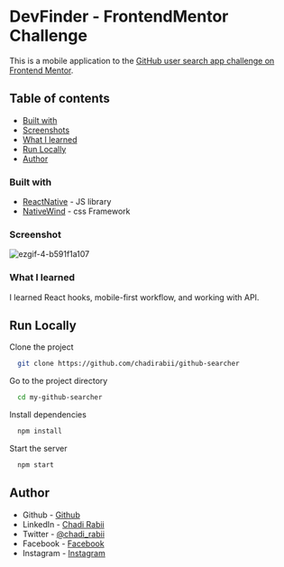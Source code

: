 # DevFinder - FrontendMentor Challenge 


This is a mobile application to the [GitHub user search app challenge on Frontend Mentor](https://www.frontendmentor.io/challenges/github-user-search-app-Q09YOgaH6). 

## Table of contents
  - [Built with](#built-with)
  - [Screenshots](#screenshot)
  - [What I learned](#what-i-learned)
  - [Run Locally](#Run-Locally)
- [Author](#author)

### Built with
- [ReactNative](https://reactjs.org/) - JS library
- [NativeWind](https://www.nativewind.dev) - css Framework

### Screenshot


![ezgif-4-b591f1a107](https://user-images.githubusercontent.com/110679720/206686420-268a67fb-ab61-4b0c-96e9-29f369d01634.gif)







### What I learned

I learned React hooks, mobile-first workflow, and working with API.

## Run Locally

Clone the project

```bash
  git clone https://github.com/chadirabii/github-searcher
```

Go to the project directory

```bash
  cd my-github-searcher
```

Install dependencies

```bash
  npm install
```

Start the server

```bash
  npm start
```

## Author

- Github - [Github](https://github.com/chadirabii)
- LinkedIn - [Chadi Rabii](www.linkedin.com/in/chadirabii)
- Twitter - [@chadi_rabii](https://twitter.com/chadi_rabii)
- Facebook - [Facebook](https://www.facebook.com/chadi.rabii.3)
- Instagram - [Instagram](https://www.instagram.com/chadi_rb/)



